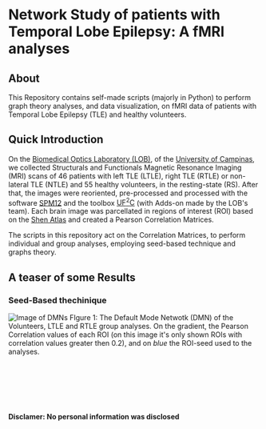 # Network Study of patients with Temporal Lobe Epilepsy: A fMRI analyses

## About

This Repository contains self-made scripts (majorly in Python) to perform graph theory analyses, and data visualization, on fMRI data of patients with Temporal Lobe Epilepsy (TLE) and healthy volunteers.


## Quick Introduction

On the [Biomedical Optics Laboratory  (LOB)](http://light4brain.com/), of the [University of Campinas](http://www.internationaloffice.unicamp.br/hotsite/), we collected Structurals and Functionals Magnetic Resonance Imaging (MRI) scans of 46 patients with left TLE (LTLE), right TLE (RTLE) or non-lateral TLE (NTLE) and 55 healthy volunteers, in the resting-state (RS). After that, the images were reoriented, pre-processed and processed with the software [SPM12](https://www.fil.ion.ucl.ac.uk/spm/) and the toolbox [UF<sup>2</sup>C](https://www.lniunicamp.com/uf2c) (with Adds-on made by the LOB's team). Each brain image was parcellated in regions of interest (ROI) based on the [Shen Atlas](https://doi.org/10.1016/j.neuroimage.2013.05.081) and created a Pearson Correlation Matrices.

The scripts in this repository act on the Correlation Matrices, to perform individual and group analyses, employing seed-based technique and graphs theory. 


## A teaser of some Results

### Seed-Based thechinique



![Image of DMNs](https://github.com/LexC/Research_Project-fMRI_TLE_2020/blob/master/Images/DMN.gif?raw=true)
FIgure 1: The Default Mode Netwotk (DMN) of the Volunteers, LTLE and RTLE group analyses. On the gradient, the Pearson Correlation values of each ROI (on this image it's only shown ROIs with correlation values greater then 0.2), and on *blue* the ROI-seed used to the analyses.

<p>&nbsp;</p>

<p>&nbsp;</p>

<p>&nbsp;</p>


#### Disclamer: No personal information was disclosed
